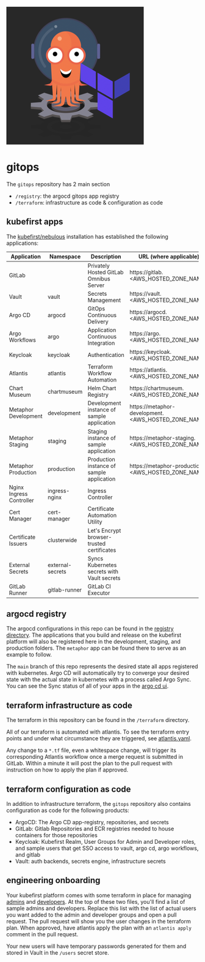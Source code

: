 ![](logo.png)

# gitops

The `gitops` repository has 2 main section

- `/registry`: the argocd gitops app registry 
- `/terraform`: infrastructure as code & configuration as code

## kubefirst apps

The [kubefirst/nebulous](https://hub.docker.com/repository/docker/kubefirst/nebulous) installation has established the following applications:

| Application              | Namespace        | Description                                 | URL (where applicable)                              |
|--------------------------|------------------|---------------------------------------------|-----------------------------------------------------|
| GitLab                   |                  | Privately Hosted GitLab Omnibus Server      | https://gitlab.<AWS_HOSTED_ZONE_NAME>               |
| Vault                    | vault            | Secrets Management                          | https://vault.<AWS_HOSTED_ZONE_NAME>                |
| Argo CD                  | argocd           | GitOps Continuous Delivery                  | https://argocd.<AWS_HOSTED_ZONE_NAME>               |
| Argo Workflows           | argo             | Application Continuous Integration          | https://argo.<AWS_HOSTED_ZONE_NAME>                 |
| Keycloak                 | keycloak         | Authentication                              | https://keycloak.<AWS_HOSTED_ZONE_NAME>             |
| Atlantis                 | atlantis         | Terraform Workflow Automation               | https://atlantis.<AWS_HOSTED_ZONE_NAME>             |
| Chart Museum             | chartmuseum      | Helm Chart Registry                         | https://chartmuseum.<AWS_HOSTED_ZONE_NAME>          |
| Metaphor Development     | development      | Development instance of sample application  | https://metaphor-development.<AWS_HOSTED_ZONE_NAME> |
| Metaphor Staging         | staging          | Staging instance of sample application      | https://metaphor-staging.<AWS_HOSTED_ZONE_NAME>     |
| Metaphor Production      | production       | Production instance of sample application   | https://metaphor-production.<AWS_HOSTED_ZONE_NAME>  |
| Nginx Ingress Controller | ingress-nginx    | Ingress Controller                          |                                                     |
| Cert Manager             | cert-manager     | Certificate Automation Utility              |                                                     |
| Certificate Issuers      | clusterwide      | Let's Encrypt browser-trusted certificates  |                                                     |
| External Secrets         | external-secrets | Syncs Kubernetes secrets with Vault secrets |                                                     |
| GitLab Runner            | gitlab-runner    | GitLab CI Executor                          |                                                     |

## argocd registry

The argocd configurations in this repo can be found in the [registry directory](./registry). The applications that you build and release on the kubefirst platform will also be registered here in the development, staging, and production folders. The `metaphor` app can be found there to serve as an example to follow.

The `main` branch of this repo represents the desired state all apps registered with kubernetes. Argo CD will automatically try to converge your desired state with the actual state in kubernetes with a process called Argo Sync. You can see the Sync status of all of your apps in the [argo cd ui](https://argo.<AWS_HOSTED_ZONE_NAME>).

## terraform infrastructure as code

The terraform in this repository can be found in the `/terraform` directory. 

All of our terraform is automated with atlantis. To see the terraform entry points and under what circumstance they are triggered, see [atlantis.yaml](./atlantis.yaml).

Any change to a `*.tf` file, even a whitespace change, will trigger its corresponding Atlantis workflow once a merge request is submitted in GitLab. Within a minute it will post the plan to the pull request with instruction on how to apply the plan if approved.

## terraform configuration as code

In addition to infrastructure terraform, the `gitops` repository also contains configuration as code for the following products:
- ArgoCD: The Argo CD app-registry, repositories, and secrets
- GitLab: Gitlab Repositories and ECR registries needed to house containers for those repositories
- Keycloak: Kubefirst Realm, User Groups for Admin and Developer roles, and sample users that get SSO access to vault, argo cd, argo workflows, and gitlab
- Vault: auth backends, secrets engine, infrastructure secrets

## engineering onboarding

Your kubefirst platform comes with some terraform in place for managing [admins](./terraform/keycloak/admins.tf) and [developers](./terraform/keycloak/developers.tf). At the top of these two files, you'll find a list of sample admins and developers. Replace this list with the list of actual users you want added to the admin and developer groups and open a pull request. The pull request will show you the user changes in the terraform plan. When approved, have atlantis apply the plan with an `atlantis apply` comment in the pull request.

Your new users will have temporary passwords generated for them and stored in Vault in the `/users` secret store.

